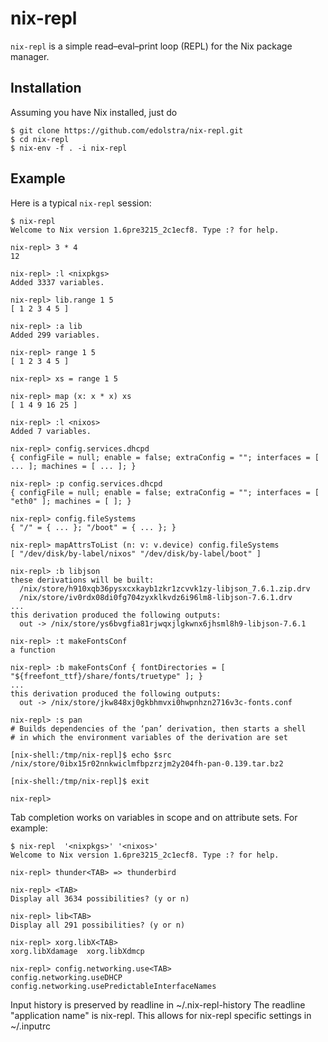 nix-repl
========

`nix-repl` is a simple read–eval–print loop (REPL) for the Nix package
manager.

Installation
------------

Assuming you have Nix installed, just do

    $ git clone https://github.com/edolstra/nix-repl.git
    $ cd nix-repl
    $ nix-env -f . -i nix-repl

Example
-------

Here is a typical `nix-repl` session:

    $ nix-repl
    Welcome to Nix version 1.6pre3215_2c1ecf8. Type :? for help.

    nix-repl> 3 * 4
    12

    nix-repl> :l <nixpkgs>
    Added 3337 variables.

    nix-repl> lib.range 1 5
    [ 1 2 3 4 5 ]

    nix-repl> :a lib
    Added 299 variables.

    nix-repl> range 1 5
    [ 1 2 3 4 5 ]

    nix-repl> xs = range 1 5

    nix-repl> map (x: x * x) xs
    [ 1 4 9 16 25 ]

    nix-repl> :l <nixos>
    Added 7 variables.

    nix-repl> config.services.dhcpd
    { configFile = null; enable = false; extraConfig = ""; interfaces = [ ... ]; machines = [ ... ]; }

    nix-repl> :p config.services.dhcpd
    { configFile = null; enable = false; extraConfig = ""; interfaces = [ "eth0" ]; machines = [ ]; }

    nix-repl> config.fileSystems
    { "/" = { ... }; "/boot" = { ... }; }

    nix-repl> mapAttrsToList (n: v: v.device) config.fileSystems
    [ "/dev/disk/by-label/nixos" "/dev/disk/by-label/boot" ]

    nix-repl> :b libjson
    these derivations will be built:
      /nix/store/h910xqb36pysxcxkayb1zkr1zcvvk1zy-libjson_7.6.1.zip.drv
      /nix/store/iv0rdx08di0fg704zyxklkvdz6i96lm8-libjson-7.6.1.drv
    ...
    this derivation produced the following outputs:
      out -> /nix/store/ys6bvgfia81rjwqxjlgkwnx6jhsml8h9-libjson-7.6.1

    nix-repl> :t makeFontsConf
    a function

    nix-repl> :b makeFontsConf { fontDirectories = [ "${freefont_ttf}/share/fonts/truetype" ]; }
    ...
    this derivation produced the following outputs:
      out -> /nix/store/jkw848xj0gkbhmvxi0hwpnhzn2716v3c-fonts.conf

    nix-repl> :s pan
    # Builds dependencies of the ‘pan’ derivation, then starts a shell
    # in which the environment variables of the derivation are set

    [nix-shell:/tmp/nix-repl]$ echo $src
    /nix/store/0ibx15r02nnkwiclmfbpzrzjm2y204fh-pan-0.139.tar.bz2

    [nix-shell:/tmp/nix-repl]$ exit

    nix-repl>

Tab completion works on variables in scope and on attribute sets.  For
example:

    $ nix-repl  '<nixpkgs>' '<nixos>'
    Welcome to Nix version 1.6pre3215_2c1ecf8. Type :? for help.

    nix-repl> thunder<TAB> => thunderbird

    nix-repl> <TAB>
    Display all 3634 possibilities? (y or n)

    nix-repl> lib<TAB>
    Display all 291 possibilities? (y or n)

    nix-repl> xorg.libX<TAB>
    xorg.libXdamage  xorg.libXdmcp

    nix-repl> config.networking.use<TAB>
    config.networking.useDHCP   config.networking.usePredictableInterfaceNames

Input history is preserved by readline in ~/.nix-repl-history
The readline "application name" is nix-repl. This allows for nix-repl specific
settings in ~/.inputrc
